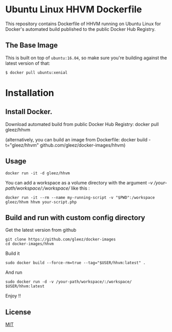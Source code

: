 Ubuntu Linux HHVM Dockerfile
=============

This repository contains Dockerfile of HHVM running on Ubuntu Linux for Docker's automated build published to the public Docker Hub Registry.

The Base Image
---------------------

This is built on top of `ubuntu:16.04`, so make sure you're building against
the latest version of that:

```
$ docker pull ubuntu:xenial
```

# Installation

## Install Docker.

Download automated build from public Docker Hub Registry: docker pull gleez/hhvm

(alternatively, you can build an image from Dockerfile: docker build -t="gleez/hhvm" github.com/gleez/docker-images/hhvm)

## Usage

    docker run -it -d gleez/hhvm
    
You can add a workspace as a volume directory with the argument *-v /your-path/workspace/:/workspace/* like this :

	docker run -it --rm --name my-running-script -v "$PWD":/workspace gleez/hhvm hhvm your-script.php
    
## Build and run with custom config directory

Get the latest version from github

    git clone https://github.com/gleez/docker-images
    cd docker-images/hhvm

Build it

    sudo docker build --force-rm=true --tag="$USER/hhvm:latest" .
    
And run

    sudo docker run -d -v /your-path/workspace/:/workspace/ $USER/hhvm:latest

    
Enjoy !!

## License

[MIT](http://opensource.org/licenses/MIT)
